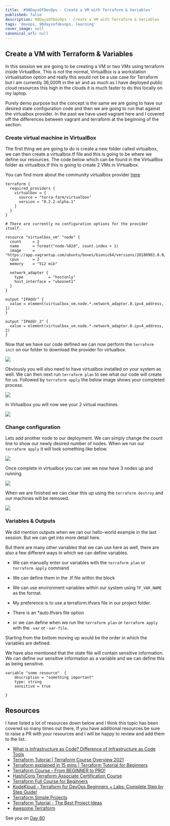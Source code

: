 ```yaml
---
title: '#90DaysOfDevOps - Create a VM with Terraform & Variables'
published: false
description: 90DaysOfDevOps - Create a VM with Terraform & Variables
tags: 'devops, 90daysofdevops, learning'
cover_image: null
canonical_url: null
---
```

## Create a VM with Terraform & Variables

In this session we are going to be creating a VM or two VMs using terraform inside VirtualBox. This is not the normal, VirtualBox is a workstation virtualisation option and really this would not be a use case for Terraform but I am currently 36,000ft in the air and as much as I have deployed public cloud resources this high in the clouds it is much faster to do this locally on my laptop. 

Purely demo purpose but the concept is the same we are going to have our desired state configuration code and then we are going to run that against the virtualbox provider. In the past we have used vagrant here and I covered off the differences between vagrant and terraform at the beginning of the section. 

### Create virtual machine in VirtualBox 

The first thing we are going to do is create a new folder called virtualbox, we can then create a virtualbox.tf file and this is going to be where we define our resources. The code below which can be found in the VirtualBox folder as virtualbox.tf this is going to create 2 VMs in Virtualbox. 

You can find more about the community virtualbox provider [here](https://registry.terraform.io/providers/terra-farm/virtualbox/latest/docs/resources/vm)

```
terraform {
  required_providers {
    virtualbox = {
      source = "terra-farm/virtualbox"
      version = "0.2.2-alpha.1"
    }
  }
}

# There are currently no configuration options for the provider itself.

resource "virtualbox_vm" "node" {
  count     = 2
  name      = format("node-%02d", count.index + 1)
  image     = "https://app.vagrantup.com/ubuntu/boxes/bionic64/versions/20180903.0.0/providers/virtualbox.box"
  cpus      = 2
  memory    = "512 mib"

  network_adapter {
    type           = "hostonly"
    host_interface = "vboxnet1"
  }
}

output "IPAddr" {
  value = element(virtualbox_vm.node.*.network_adapter.0.ipv4_address, 1)
}

output "IPAddr_2" {
  value = element(virtualbox_vm.node.*.network_adapter.0.ipv4_address, 2)
}

```

Now that we have our code defined we can now perform the `terraform init` on our folder to download the provider for virtualbox. 

![](Images/Day59_IAC1.png)


Obviously you will also need to have virtualbox installed on your system as well. We can then next run `terraform plan` to see what our code will create for us. Followed by `terraform apply` the below image shows your completed process.

![](Images/Day59_IAC2.png)

In Virtualbox you will now see your 2 virtual machines. 

![](Images/Day59_IAC3.png)

### Change configuration 

Lets add another node to our deployment. We can simply change the count line to show our newly desired number of nodes. When we run our `terraform apply` it will look something like below. 

![](Images/Day59_IAC4.png)

Once complete in virtualbox you can see we now have 3 nodes up and running. 

![](Images/Day59_IAC5.png)

When we are finished we can clear this up using the `terraform destroy` and our machines will be removed. 

![](Images/Day59_IAC6.png)

### Variables & Outputs 

We did mention outputs when we ran our hello-world example in the last session. But we can get into more detail here. 

But there are many other variables that we can use here as well, there are also a few different ways in which we can define variables. 

- We can manually enter our variables with the `terraform plan` or `terraform apply` command

- We can define them in the .tf file within the block 

- We can use environment variables within our system using `TF_VAR_NAME` as the format. 

- My preference is to use a terraform.tfvars file in our project folder. 

- There is an *auto.tfvars file option 

- or we can define when we run the `terraform plan` or `terraform apply` with the `-var` or `-var-file`. 

Starting from the bottom moving up would be the order in which the variables are defined. 

We have also mentioned that the state file will contain sensitive information. We can define our sensitive information as a variable and we can define this as being sensitive. 

```
variable "some resource"  {
    description = "something important"
    type: string
    sensitive = true

}
```

## Resources 
I have listed a lot of resources down below and I think this topic has been covered so many times out there, If you have additional resources be sure to raise a PR with your resources and I will be happy to review and add them to the list. 

- [What is Infrastructure as Code? Difference of Infrastructure as Code Tools ](https://www.youtube.com/watch?v=POPP2WTJ8es)
- [Terraform Tutorial | Terraform Course Overview 2021](https://www.youtube.com/watch?v=m3cKkYXl-8o)
- [Terraform explained in 15 mins | Terraform Tutorial for Beginners ](https://www.youtube.com/watch?v=l5k1ai_GBDE)
- [Terraform Course - From BEGINNER to PRO!](https://www.youtube.com/watch?v=7xngnjfIlK4&list=WL&index=141&t=16s)
- [HashiCorp Terraform Associate Certification Course](https://www.youtube.com/watch?v=V4waklkBC38&list=WL&index=55&t=111s)
- [Terraform Full Course for Beginners](https://www.youtube.com/watch?v=EJ3N-hhiWv0&list=WL&index=39&t=27s)
- [KodeKloud -  Terraform for DevOps Beginners + Labs: Complete Step by Step Guide!](https://www.youtube.com/watch?v=YcJ9IeukJL8&list=WL&index=16&t=11s)
- [Terraform Simple Projects](https://terraform.joshuajebaraj.com/)
- [Terraform Tutorial - The Best Project Ideas](https://www.youtube.com/watch?v=oA-pPa0vfks)
- [Awesome Terraform](https://github.com/shuaibiyy/awesome-terraform)

See you on [Day 60](day60.md)
